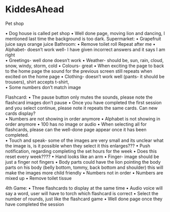 # KiddesAhead

Pet shop

•	Dog house is called pet shop
•	Well done page, moving lion and dancing, I mentioned last time the background is too dark. 
Supermarket:
•	Grapefruit juice says orange juice 
Bathroom:
•	Remove toilet roll 
Repeat after me 
•	Alphabet- doesn’t work well- I have given incorrect answers and it says I am right  
•	Greetings- well done doesn’t work
•	Weather- should be, sun, rain, cloud, snow, windy, storm, cold
•	Colours- great 
•	When exciting the page to back to the home page the sound for the previous screen still repeats when excited on the home page 
•	Clothing- doesn’t work well (pants- it should be trousers), shirt accepts t-shirt,  
•	Some numbers don’t match image 


Flashcard:
•	The pause button only mutes the sounds, please note the flashcard images don’t pause 
•	Once you have completed the first session and you select continue, please note it repeats the same cards. Can new cards display?  
•	Numbers are not showing in order anymore 
•	Alphabet is not showing in order anymore 
•	100 has no image or audio 
•	When selecting all for flashcards, please can the well-done page appear once it has been completed.       
•	Touch and speak- some of the images are very small and its unclear what the image is, is it possible when they select it this enlarges??? 
•	Push notification, regarding completing the set hours for the week 
•	Does this reset every week???? 
•	Hand looks like an arm 
•	 Finger- image should be just a finger not fingers 
•	Body parts could have the lion pointing the body parts on his body (belly bottom, tommy, back bottom and shoulder) this will make the images more child friendly 
•	Numbers not in order 
•	Numbers are mixed up 
•	Remove toilet tissue 

4th Game:
•	Three flashcards to display at the same time
•	Audio voice will say a word, user will have to torch which flashcard is correct 
•	Select the number of rounds, just like the flashcard game 
•	Well done page once they have completed the session 
